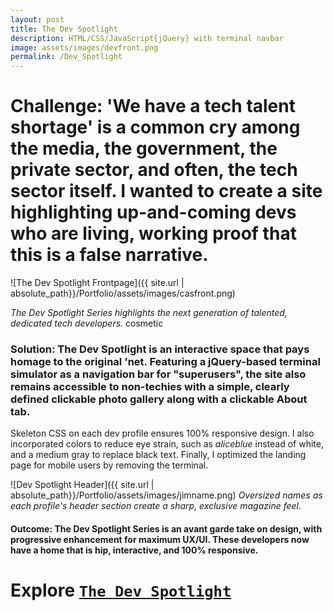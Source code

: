 ```yaml
---
layout: post
title: The Dev Spotlight 
description: HTML/CSS/JavaScript{jQuery} with terminal navbar
image: assets/images/devfront.png
permalink: /Dev_Spotlight
---
```


# Challenge: 'We have a tech talent shortage' is a common cry among the media, the government, the private sector, and often,  the tech sector itself. I wanted to create a site highlighting up-and-coming devs who are living, working proof that this is a false narrative. #
![The Dev Spotlight Frontpage]({{ site.url | absolute_path}}/Portfolio/assets/images/casfront.png) 

_The Dev Spotlight Series highlights the next generation of talented, dedicated tech developers._
cosmetic
### Solution: The Dev Spotlight is an interactive space that pays homage to the original 'net. Featuring a jQuery-based terminal simulator as a navigation bar for "superusers", the site also remains accessible to non-techies with a simple, clearly defined clickable photo gallery along with a clickable About tab. ###

Skeleton CSS on each dev profile ensures 100% responsive design. I also incorporated colors to reduce eye strain, such as _aliceblue_ instead of white, and a medium gray to replace black text. Finally, I optimized the landing page for mobile users by removing the terminal. 


![Dev Spotlight Header]({{ site.url | absolute_path}}/Portfolio/assets/images/jimname.png)
_Oversized names as each profile's header section create a sharp, exclusive magazine feel._

#### Outcome: The Dev Spotlight Series is an avant garde take on design, with progressive enhancement for maximum UX/UI. These developers now have a home that is hip, interactive, and 100% responsive.  ####

# Explore [`The Dev Spotlight`](https://realtoughcandy.github.io/DevSpotlight/) #
